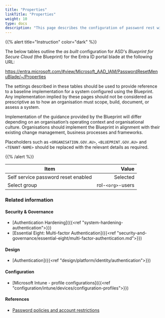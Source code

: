 ```yaml
---
title: "Properties"
linkTitle: "Properties"
weight: 10
type: docs
description: "This page describes the configuration of password rest within Microsoft Entra ID associated with systems built according to the guidance provided by ASD's Blueprint for Secure Cloud."
---
```


{{% alert title="Instruction" color="dark" %}}
 
The below tables outline the *as built* configuration for ASD's *Blueprint for Secure Cloud* (the Blueprint) for the Entra ID portal blade at the following URL:

https://entra.microsoft.com/#view/Microsoft_AAD_IAM/PasswordResetMenuBlade/~/Properties
 
The settings described in these tables should be used to provide reference to a baseline implementation for a system configured using the Blueprint. Any implementation implied by these pages should not be considered as prescriptive as to how an organisation must scope, build, document, or assess a system.

Implementation of the guidance provided by the Blueprint will differ depending on an organisation’s operating context and organisational culture. Organisations should implement the Blueprint in alignment with their existing change management, business processes and frameworks.

Placeholders such as `<ORGANISATION.GOV.AU>`, `<BLUEPRINT.GOV.AU>` and `<TENANT-NAME>` should be replaced with the relevant details as required.

{{% /alert %}}

| Item                                |             Value |
| ----------------------------------- | ----------------: |
| Self service password reset enabled |          Selected |
| Select group                        | rol-`<org>`-users |


### Related information

#### Security & Governance

* [Authentication Hardening]({{<ref "system-hardening-authentication">}})
* [Essential Eight: Multi-factor Authentication]({{<ref "security-and-governance/essential-eight/multi-factor-authentication.md">}})
  
#### Design

* [Authentication]({{<ref "design/platform/identity/authentication">}})
  
#### Configuration

* [Microsoft Intune - profile configurations]({{<ref "configuration/intune/devices/configuration-profiles">}})

#### References

* [Password policies and account restrictions](https://learn.microsoft.com/entra/identity/authentication/concept-sspr-policy#administrator-password-policy-differences)

